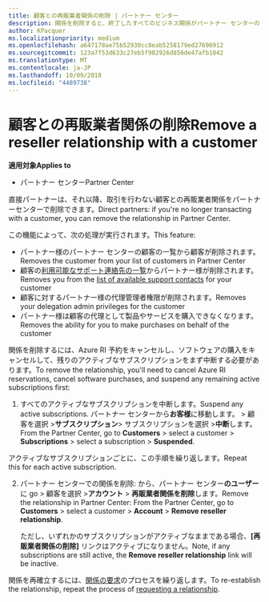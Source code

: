 ```yaml
---
title: 顧客との再販業者関係の削除 | パートナー センター
description: 関係を削除すると、終了したすべてのビジネス関係がパートナー センターのビューから削除されます。
author: KPacquer
ms.localizationpriority: medium
ms.openlocfilehash: a647178ae75b52930cc8eab5258179ed27696912
ms.sourcegitcommit: 123a7f53d633c27eb5f982926d856de47afb1042
ms.translationtype: MT
ms.contentlocale: ja-JP
ms.lasthandoff: 10/09/2018
ms.locfileid: "4489738"
---
```

# <a name="remove-a-reseller-relationship-with-a-customer"></a><span data-ttu-id="ff8ac-103">顧客との再販業者関係の削除</span><span class="sxs-lookup"><span data-stu-id="ff8ac-103">Remove a reseller relationship with a customer</span></span>

**<span data-ttu-id="ff8ac-104">適用対象</span><span class="sxs-lookup"><span data-stu-id="ff8ac-104">Applies to</span></span>**

-   <span data-ttu-id="ff8ac-105">パートナー センター</span><span class="sxs-lookup"><span data-stu-id="ff8ac-105">Partner Center</span></span>

<span data-ttu-id="ff8ac-106">直接パートナーは、それ以降、取引を行わない顧客との再販業者関係をパートナーセンターで削除できます。</span><span class="sxs-lookup"><span data-stu-id="ff8ac-106">Direct partners: if you're no longer transacting with a customer, you can remove the relationship in Partner Center.</span></span> 

<span data-ttu-id="ff8ac-107">この機能によって、次の処理が実行されます。</span><span class="sxs-lookup"><span data-stu-id="ff8ac-107">This feature:</span></span>
*  <span data-ttu-id="ff8ac-108">パートナー様のパートナー センターの顧客の一覧から顧客が削除されます。</span><span class="sxs-lookup"><span data-stu-id="ff8ac-108">Removes the customer from your list of customers in Partner Center</span></span>
*  <span data-ttu-id="ff8ac-109">顧客の[利用可能なサポート連絡先の一覧](assign-support-contacts.md)からパートナー様が削除されます。</span><span class="sxs-lookup"><span data-stu-id="ff8ac-109">Removes you from the [list of available support contacts](assign-support-contacts.md) for your customer</span></span>
*  <span data-ttu-id="ff8ac-110">顧客に対するパートナー様の代理管理者権限が削除されます。</span><span class="sxs-lookup"><span data-stu-id="ff8ac-110">Removes your delegation admin privileges for the customer</span></span>
*  <span data-ttu-id="ff8ac-111">パートナー様は顧客の代理として製品やサービスを購入できなくなります。</span><span class="sxs-lookup"><span data-stu-id="ff8ac-111">Removes the ability for you to make purchases on behalf of the customer</span></span>

<span data-ttu-id="ff8ac-112">関係を削除するには、Azure RI 予約をキャンセルし、ソフトウェアの購入をキャンセルして、残りのアクティブなサブスクリプションをまず中断する必要があります。</span><span class="sxs-lookup"><span data-stu-id="ff8ac-112">To remove the relationship, you'll need to cancel Azure RI reservations, cancel software purchases, and suspend any remaining active subscriptions first:</span></span>

1.  <span data-ttu-id="ff8ac-113">すべてのアクティブなサブスクリプションを中断します。</span><span class="sxs-lookup"><span data-stu-id="ff8ac-113">Suspend any active subscriptions.</span></span> <span data-ttu-id="ff8ac-114">パートナー センターから**お客様**に移動します。 > 顧客を選択 >**サブスクリプション**> サブスクリプションを選択 >**中断**します。</span><span class="sxs-lookup"><span data-stu-id="ff8ac-114">From the Partner Center, go to **Customers** > select a customer > **Subscriptions** > select a subscription > **Suspended**.</span></span> 

   <span data-ttu-id="ff8ac-115">アクティブなサブスクリプションごとに、この手順を繰り返します。</span><span class="sxs-lookup"><span data-stu-id="ff8ac-115">Repeat this for each active subscription.</span></span>

2.  <span data-ttu-id="ff8ac-116">パートナー センターでの関係を削除: から、パートナー センター**のユーザー**に go > 顧客を選択 >**アカウント** > **再販業者関係を削除**します。</span><span class="sxs-lookup"><span data-stu-id="ff8ac-116">Remove the relationship in Partner Center: From the Partner Center, go to **Customers** > select a customer > **Account** > **Remove reseller relationship**.</span></span>

    <span data-ttu-id="ff8ac-117">ただし、いずれかのサブスクリプションがアクティブなままである場合、**[再販業者関係の削除]** リンクはアクティブになりません。</span><span class="sxs-lookup"><span data-stu-id="ff8ac-117">Note, if any subscriptions are still active, the **Remove reseller relationship** link will be inactive.</span></span> 

<span data-ttu-id="ff8ac-118">関係を再確立するには、[関係の要求](request-a-relationship-with-a-customer.md)のプロセスを繰り返します。</span><span class="sxs-lookup"><span data-stu-id="ff8ac-118">To re-establish the relationship, repeat the process of [requesting a relationship](request-a-relationship-with-a-customer.md).</span></span>
